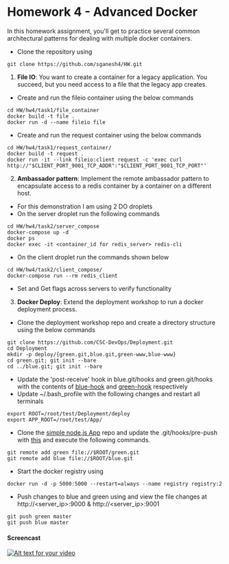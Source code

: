 # Homework 4 - Advanced Docker

In this homework assignment, you'll get to practice several common architectural patterns for dealing with multiple docker containers.
* Clone the repository using 
```
git clone https://github.com/sganesh4/HW.git
```
1) **File IO**: You want to create a container for a legacy application. You succeed, but you need access to a file that the legacy app creates.
* Create and run the fileio container using the below commands
```
cd HW/hw4/task1/file_container
docker build -t file .
docker run -d --name fileio file
```

* Create and run the request container using the below commands
```
cd HW/hw4/task1/request_container/
docker build -t request .
docker run -it --link fileio:client request -c 'exec curl http://"$CLIENT_PORT_9001_TCP_ADDR":"$CLIENT_PORT_9001_TCP_PORT"'
```

2) **Ambassador pattern**: Implement the remote ambassador pattern to encapsulate access to a redis container by a container on a different host.

* For this demonstration I am using 2 DO droplets
* On the server droplet run the following commands
```
cd HW/hw4/task2/server_compose
docker-compose up -d
docker ps
docker exec -it <container_id for redis_server> redis-cli
```

* On the client droplet run the commands shown below
```
cd HW/hw4/task2/client_compose/
docker-compose run --rm redis_client
```
* Set and Get flags across servers to verify functionality

3) **Docker Deploy**: Extend the deployment workshop to run a docker deployment process.

* Clone the deployment workshop repo and create a directory structure using the below commands
```
git clone https://github.com/CSC-DevOps/Deployment.git
cd Deployment
mkdir -p deploy/{green.git,blue.git,green-www,blue-www}
cd green.git; git init --bare
cd ../blue.git; git init --bare
```
* Update the 'post-receive' hook in blue.git/hooks and green.git/hooks with the contents of [blue-hook](https://raw.githubusercontent.com/sganesh4/HW/master/hw4/task3/blue-post-receive) and [green-hook](https://raw.githubusercontent.com/sganesh4/HW/master/hw4/task3/green-post-receive) respectively
* Update ~/.bash_profile with the following changes and restart all terminals
```
export ROOT=/root/test/Deployment/deploy
export APP_ROOT=/root/test/App/
```
* Clone the [simple node.js App](https://github.com/CSC-DevOps/App) repo and update the .git/hooks/pre-push with [this](https://raw.githubusercontent.com/sganesh4/HW/master/hw4/task3/app-pre-push) and execute the following commands.
```
git remote add green file://$ROOT/green.git
git remote add blue file://$ROOT/blue.git
```
* Start the docker registry using
```
docker run -d -p 5000:5000 --restart=always --name registry registry:2
```
* Push changes to blue and green using and view the file changes at http://<server_ip>:9000 & http://<server_ip>:9001
```
git push green master
git push blue master
```

#### Screencast 
[![Alt text for your video](http://img.youtube.com/vi/KIVSGxPvmEk/0.jpg)](http://www.youtube.com/watch?v=KIVSGxPvmEk)
